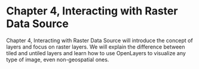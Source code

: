 # Chapter 4, Interacting with Raster Data Source

Chapter 4, Interacting with Raster Data Source will introduce the concept of layers and focus on raster layers. We will explain the difference between tiled and untiled layers and learn how to use OpenLayers to visualize any type of image, even non-geospatial ones.